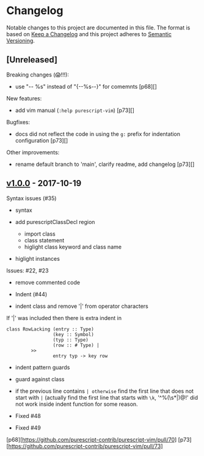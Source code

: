 # Changelog

Notable changes to this project are documented in this file. The format is based on [Keep a Changelog](https://keepachangelog.com/en/1.0.0/) and this project adheres to [Semantic Versioning](https://semver.org/spec/v2.0.0.html).

## [Unreleased]

Breaking changes (😱!!!):
  - use "-- %s" instead of "{--%s--}" for comemnts [p68][]

New features:
  - add vim manual (`:help purescript-vim`) [p73][]

Bugfixes:
  - docs did not reflect the code in using the `g:` prefix for indentation configuration [p73][]

Other improvements:
  - rename default branch to 'main', clarify readme, add changelog [p73][]

## [v1.0.0](https://github.com/purescript-contrib/purescript-vim/releases/tag/v1.0.0) - 2017-10-19

Syntax issues (#35)

* syntax

* add purescriptClassDecl region
  - import class
  - class statement
  - higlight class keyword and class name
* higlight instances

Issues: #22, #23

* remove commented code

* Indent (#44)

* indent class and remove '|' from operator characters

If '|' was included then there is extra indent in
```
class RowLacking (entry :: Type)
                 (key :: Symbol)
                 (typ :: Type)
                 (row :: # Type) |
		 >>
                 entry typ -> key row
```

* indent pattern guards

* guard against class
* if the previous line contains `| otherwise` find the first line that
  does not start with `|` (actually find the first line that starts with
  `\k`, '^\%(\s*|\)\@!' did not work inside indent function for some
  reason.

* Fixed #48

* Fixed #49

[p68][https://github.com/purescript-contrib/purescript-vim/pull/70]
[p73][https://github.com/purescript-contrib/purescript-vim/pull/73]
